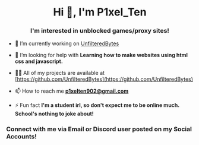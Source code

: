 <h1 align="center">Hi 👋, I'm P1xel_Ten</h1>
<h3 align="center">I'm interested in unblocked games/proxy sites!</h3>

- 🔭 I’m currently working on [UnfilteredBytes](https://github.com/UnfilteredBytes)

- 🤝 I’m looking for help with **Learning how to make websites using html css and javascript.**

- 👨‍💻 All of my projects are available at [https://github.com/UnfilteredBytes](https://github.com/UnfilteredBytes)

- 📫 How to reach me **p1xelten902@gmail.com**

- ⚡ Fun fact **I'm a student irl, so don't expect me to be online much. School's nothing to joke about!**

<h3 align="left">Connect with me via Email or Discord user posted on my Social Accounts!</h3>
<p align="left">
</p>
